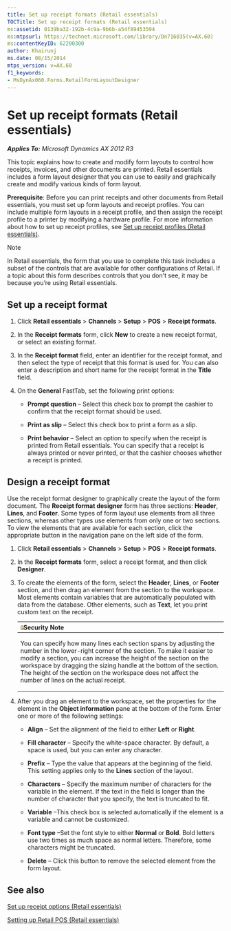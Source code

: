 ```yaml
---
title: Set up receipt formats (Retail essentials)
TOCTitle: Set up receipt formats (Retail essentials)
ms:assetid: 0139ba32-192b-4c9a-9b6b-a54f89453594
ms:mtpsurl: https://technet.microsoft.com/library/Dn716035(v=AX.60)
ms:contentKeyID: 62200300
author: Khairunj
ms.date: 08/15/2014
mtps_version: v=AX.60
f1_keywords:
- MsDynAx060.Forms.RetailFormLayoutDesigner
---
```


# Set up receipt formats (Retail essentials) 


_**Applies To:** Microsoft Dynamics AX 2012 R3_

This topic explains how to create and modify form layouts to control how receipts, invoices, and other documents are printed. Retail essentials includes a form layout designer that you can use to easily and graphically create and modify various kinds of form layout.

**Prerequisite**: Before you can print receipts and other documents from Retail essentials, you must set up form layouts and receipt profiles. You can include multiple form layouts in a receipt profile, and then assign the receipt profile to a printer by modifying a hardware profile. For more information about how to set up receipt profiles, see [Set up receipt profiles (Retail essentials)](set-up-receipt-profiles-retail-essentials.md).


> [!NOTE]
> <P>In Retail essentials, the form that you use to complete this task includes a subset of the controls that are available for other configurations of Retail. If a topic about this form describes controls that you don't see, it may be because you’re using Retail essentials.</P>



## Set up a receipt format

1.  Click **Retail essentials** \> **Channels** \> **Setup** \> **POS** \> **Receipt formats**.

2.  In the **Receipt formats** form, click **New** to create a new receipt format, or select an existing format.

3.  In the **Receipt format** field, enter an identifier for the receipt format, and then select the type of receipt that this format is used for. You can also enter a description and short name for the receipt format in the **Title** field.

4.  On the **General** FastTab, set the following print options:
    
      - **Prompt question** – Select this check box to prompt the cashier to confirm that the receipt format should be used.
    
      - **Print as slip** – Select this check box to print a form as a slip.
    
      - **Print behavior** – Select an option to specify when the receipt is printed from Retail essentials. You can specify that a receipt is always printed or never printed, or that the cashier chooses whether a receipt is printed.

## Design a receipt format

Use the receipt format designer to graphically create the layout of the form document. The **Receipt format designer** form has three sections: **Header**, **Lines**, and **Footer**. Some types of form layout use elements from all three sections, whereas other types use elements from only one or two sections. To view the elements that are available for each section, click the appropriate button in the navigation pane on the left side of the form.

1.  Click **Retail essentials** \> **Channels** \> **Setup** \> **POS** \> **Receipt formats**.

2.  In the **Receipt formats** form, select a receipt format, and then click **Designer**.

3.  To create the elements of the form, select the **Header**, **Lines**, or **Footer** section, and then drag an element from the section to the workspace. Most elements contain variables that are automatically populated with data from the database. Other elements, such as **Text**, let you print custom text on the receipt.
    
    <table>
    <colgroup>
    <col style="width: 100%" />
    </colgroup>
    <thead>
    <tr class="header">
    <th><img src="images/Ee355075.alert_security(AX.60).gif" title="Security note" alt="Security note" /><strong>Security Note</strong></th>
    </tr>
    </thead>
    <tbody>
    <tr class="odd">
    <td><p>You can specify how many lines each section spans by adjusting the number in the lower-right corner of the section. To make it easier to modify a section, you can increase the height of the section on the workspace by dragging the sizing handle at the bottom of the section. The height of the section on the workspace does not affect the number of lines on the actual receipt.</p></td>
    </tr>
    </tbody>
    </table>


4.  After you drag an element to the workspace, set the properties for the element in the **Object information** pane at the bottom of the form. Enter one or more of the following settings:
    
      - **Align** – Set the alignment of the field to either **Left** or **Right**.
    
      - **Fill character** – Specify the white-space character. By default, a space is used, but you can enter any character.
    
      - **Prefix** – Type the value that appears at the beginning of the field. This setting applies only to the **Lines** section of the layout.
    
      - **Characters** – Specify the maximum number of characters for the variable in the element. If the text in the field is longer than the number of character that you specify, the text is truncated to fit.
    
      - **Variable** –This check box is selected automatically if the element is a variable and cannot be customized.
    
      - **Font type** –Set the font style to either **Normal** or **Bold**. Bold letters use two times as much space as normal letters. Therefore, some characters might be truncated.
    
      - **Delete** – Click this button to remove the selected element from the form layout.

## See also

[Set up receipt options (Retail essentials)](set-up-receipt-options-retail-essentials.md)

[Setting up Retail POS (Retail essentials)](setting-up-retail-pos-retail-essentials.md)

  


